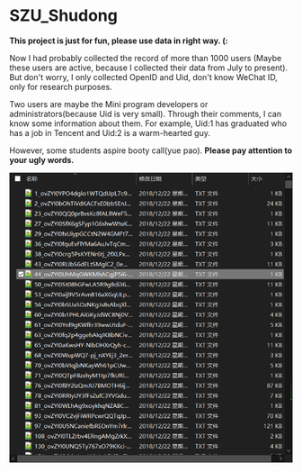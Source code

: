 # SZU_Shudong

**This project is just for fun, please use data in right way. (:**

Now I had probably collected the record of more than 1000 users (Maybe these users are active, because I collected their data from July to present). But don't worry, I only collected OpenID and Uid, don't know WeChat ID, only for research purposes.

Two users are maybe the Mini program developers or administrators(because Uid is very small). Through their comments, I can know some information about them. For example, Uid:1 has graduated who has a job in Tencent and Uid:2 is a warm-hearted guy.

However, some students aspire booty call(yue pao). **Please pay attention to your ugly words.**

![user](https://github.com/hackf0rfun/SZU_Shudong/blob/master/user.jpg)
